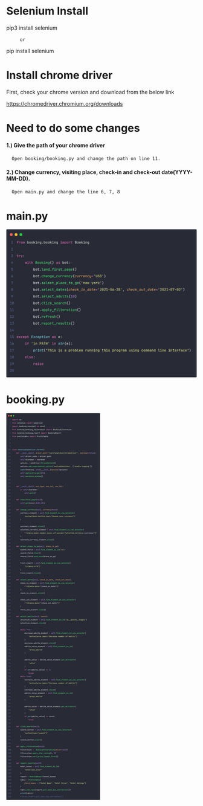 # Selenium Install

pip3 install selenium 

         or
pip install selenium

# Install chrome driver
First, check your chrome version and download from the below link

https://chromedriver.chromium.org/downloads


# Need to do some changes
#### 1.) Give the path of your chrome driver
      Open booking/booking.py and change the path on line 11.
#### 2.) Change currency, visiting place, check-in and check-out date(YYYY-MM-DD).
      Open main.py and change the line 6, 7, 8


# main.py
![main.py](./main.png)

# booking.py
![booking.py](./booking.png)
